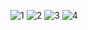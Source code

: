 ![1](https://github.com/gallevy94/DatabaseProject/assets/68893640/46acc800-3f54-411e-9573-f8243014b956)
![2](https://github.com/gallevy94/DatabaseProject/assets/68893640/916b6943-ad92-497a-b741-55210f0016dd)
![3](https://github.com/gallevy94/DatabaseProject/assets/68893640/a6eca00f-995f-421b-9d45-95985a252e73)
![4](https://github.com/gallevy94/DatabaseProject/assets/68893640/66d6af1f-3752-4022-9e81-da5c96532c46)
